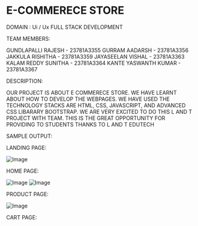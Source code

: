 # E-COMMERECE STORE 

DOMAIN : Ui / Ux FULL STACK DEVELOPMENT

TEAM MEMBERS:  

GUNDLAPALLI RAJESH    -    23781A3355
GURRAM AADARSH        -    23781A3356
JAKKULA RISHITHA      -    23781A3359
JAYASEELAN VISHAL     -    23781A3363
KALAM REDDY SUNITHA   -    23781A3364
KANTE YASWANTH KUMAR  -    23781A3367

DESCRIPTION:

OUR PROJECT IS ABOUT E COMMERECE STORE.
WE HAVE LEARNT ABOUT HOW TO DEVELOP THE WEBPAGES.
WE HAVE USED THE TECHNOLOGY STACKS ARE HTML, CSS, JAVASCRIPT, AND ADVANCED CSS LIBARARY BOOTSTRAP.
WE ARE VERY EXCITED TO DO THIS L AND T PROJECT WITH TEAM. THIS IS THE GREAT OPPORTUNITY FOR PROVIDING TO STUDENTS
THANKS TO L AND T EDUTECH 

 SAMPLE OUTPUT:

 LANDING PAGE:

 ![Image](https://github.com/user-attachments/assets/145006eb-8c45-4bbd-82de-8f3668053396)


 HOME PAGE:

![Image](https://github.com/user-attachments/assets/ac07774f-7b51-4d49-9831-ffddbc6b8c8b)
![Image](https://github.com/user-attachments/assets/e6ef91fa-61dd-46d3-ae89-809b60146a42)

 PRODUCT PAGE:

 ![Image](https://github.com/user-attachments/assets/d1cc188d-8946-4dc0-9532-780aa20aa676)

 CART PAGE:

 

